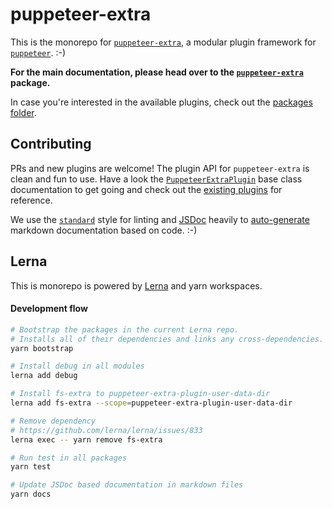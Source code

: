 # puppeteer-extra


This is the monorepo for [`puppeteer-extra`](./packages/puppeteer-extra), a modular plugin framework for [`puppeteer`](https://github.com/GoogleChrome/puppeteer). :-)

**For the main documentation, please head over to the [`puppeteer-extra`](./packages/puppeteer-extra) package.**


In case you're interested in the available plugins, check out the [packages folder](./packages/).




## Contributing

PRs and new plugins are welcome! The plugin API for `puppeteer-extra` is clean and fun to use. Have a look the [`PuppeteerExtraPlugin`](./packages/puppeteer-extra-plugin) base class documentation to get going and check out the [existing plugins](./packages/) for reference. 

We use the [`standard`](https://standardjs.com/) style for linting and [JSDoc](http://usejsdoc.org/about-getting-started.html) heavily to [auto-generate](https://github.com/transitive-bullshit/update-markdown-jsdoc) markdown documentation based on code. :-)



## Lerna

This is monorepo is powered by [Lerna](https://github.com/lerna/lerna) and yarn workspaces.

#### Development flow

```bash
# Bootstrap the packages in the current Lerna repo. 
# Installs all of their dependencies and links any cross-dependencies.
yarn bootstrap

# Install debug in all modules
lerna add debug

# Install fs-extra to puppeteer-extra-plugin-user-data-dir
lerna add fs-extra --scope=puppeteer-extra-plugin-user-data-dir

# Remove dependency
# https://github.com/lerna/lerna/issues/833
lerna exec -- yarn remove fs-extra

# Run test in all packages
yarn test

# Update JSDoc based documentation in markdown files
yarn docs
```
